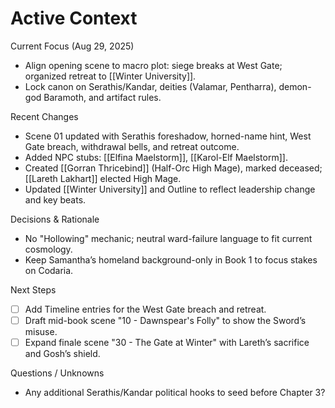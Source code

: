 # Active Context

Current Focus (Aug 29, 2025)
- Align opening scene to macro plot: siege breaks at West Gate; organized retreat to [[Winter University]].
- Lock canon on Serathis/Kandar, deities (Valamar, Pentharra), demon-god Baramoth, and artifact rules.

Recent Changes
- Scene 01 updated with Serathis foreshadow, horned-name hint, West Gate breach, withdrawal bells, and retreat outcome.
- Added NPC stubs: [[Elfina Maelstorm]], [[Karol-Elf Maelstorm]].
- Created [[Gorran Thricebind]] (Half-Orc High Mage), marked deceased; [[Lareth Lakhart]] elected High Mage.
- Updated [[Winter University]] and Outline to reflect leadership change and key beats.

Decisions & Rationale
- No "Hollowing" mechanic; neutral ward-failure language to fit current cosmology.
- Keep Samantha’s homeland background-only in Book 1 to focus stakes on Codaria.

Next Steps
- [ ] Add Timeline entries for the West Gate breach and retreat.
- [ ] Draft mid-book scene "10 - Dawnspear's Folly" to show the Sword’s misuse.
- [ ] Expand finale scene "30 - The Gate at Winter" with Lareth’s sacrifice and Gosh’s shield.

Questions / Unknowns
- Any additional Serathis/Kandar political hooks to seed before Chapter 3?
